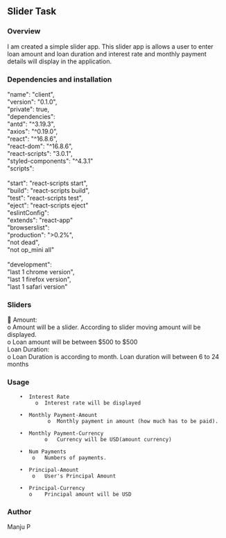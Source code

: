 ## Slider Task
### Overview
I am created a simple slider app. This slider app is allows a user to enter loan amount and loan duration 
and interest rate and monthly payment details will display in the application.

### Dependencies and installation

"name": "client", <br/>
"version": "0.1.0", <br/> 
"private": true,  <br/> 
"dependencies":  <br/>
  "antd": "^3.19.3", <br/>
  "axios": "^0.19.0",  <br/> 
  "react": "^16.8.6",  <br/>
  "react-dom": "^16.8.6",  <br/>
  "react-scripts": "3.0.1",  <br/>
  "styled-components": "^4.3.1" <br/>
"scripts":  <br/> <br/>
  "start": "react-scripts start", <br/>
  "build": "react-scripts build",<br/>
  "test": "react-scripts test",<br/>
  "eject": "react-scripts eject"<br/>
"eslintConfig":<br/>
  "extends": "react-app"<br/>
"browserslist":<br/>
  "production": ">0.2%",<br/>
  "not dead",<br/>
  "not op_mini all"<br/><br/>
"development": <br/>
  "last 1 chrome version",<br/>
  "last 1 firefox version",<br/>
  "last 1 safari version"

      
  
### Sliders

Amount: <br/>
	o  Amount will be a slider. According to slider moving amount will be displayed. <br/>
	o  Loan amount will be between $500 to $500 <br/>
Loan Duration: <br/>
	o  Loan Duration is according to month. Loan duration will between 6 to 24 months


### Usage 
		
		•  Interest Rate
		     o  Interest rate will be displayed

		•  Monthly Payment-Amount 
	    	     o  Monthly payment in amount (how much has to be paid).

		•  Monthly Payment-Currency
	    	    o	Currency will be USD(amount currency)

		•  Num Payments
		    o	Numbers of payments.

		•  Principal-Amount 
		    o	User's Principal Amount 

		•  Principal-Currency
		   o	Principal amount will be USD



### Author
Manju P
